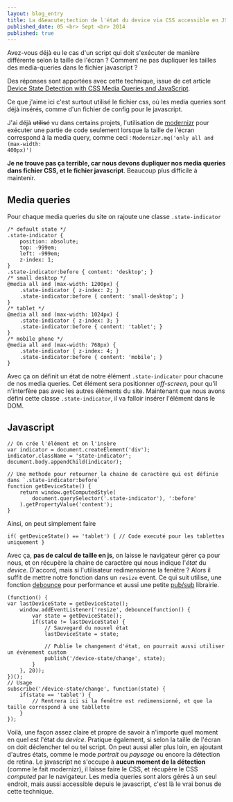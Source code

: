 ```yaml
---
layout: blog_entry
title: La d&eacute;tection de l'état du device via CSS accessible en JS
published_date: 05 <br> Sept <br> 2014
published: true
---
```


Avez-vous déjà eu le cas d'un script qui doit s'exécuter de manière différente selon la taille de l'écran ? Comment ne pas dupliquer les tailles des media-queries dans le fichier javascript ?

Des réponses sont apportées avec cette technique, issue de cet article [Device State Detection with CSS Media Queries and JavaScript](http://davidwalsh.name/device-state-detection-css-media-queries-javascript).

Ce que j'aime ici c'est surtout utilisé le fichier css, où les media queries sont déjà insérés, comme d'un fichier de config pour le javascript.

J'ai déjà <s>utilisé</s> vu dans certains projets, l'utilisation de [modernizr](http://modernizr.com/) pour exécuter une partie de code seulement lorsque la taille de l'écran correspond à la media query, comme ceci : <code>Modernizr.mq('only all and (max-width: 400px)')</code>

__Je ne trouve pas ça terrible, car nous devons dupliquer nos media queries dans fichier CSS, et le fichier javascript__. Beaucoup plus difficile à maintenir.

## Media queries
Pour chaque media queries du site on rajoute une classe `.state-indicator`
<pre><code>/* default state */
.state-indicator {
    position: absolute;
    top: -999em;
    left: -999em;
    z-index: 1;
}
.state-indicator:before { content: 'desktop'; }
/* small desktop */
@media all and (max-width: 1200px) {
    .state-indicator { z-index: 2; }
    .state-indicator:before { content: 'small-desktop'; }
}
/* tablet */
@media all and (max-width: 1024px) {
    .state-indicator { z-index: 3; }
    .state-indicator:before { content: 'tablet'; }
}
/* mobile phone */
@media all and (max-width: 768px) {
    .state-indicator { z-index: 4; }
    .state-indicator:before { content: 'mobile'; }
}
</code></pre>

Avec ça on définit un état de notre élément `.state-indicator` pour chacune de nos media queries. Cet élément sera positionner _off-screen_, pour qu'il n'interfère pas avec les autres éléments du site. Maintenant que nous avons défini cette classe `.state-indicator`, il va falloir insérer l'élément dans le DOM.

## Javascript
<pre><code classs="javascript">// On crée l'élément et on l'insère
var indicator = document.createElement('div');
indicator.className = 'state-indicator';
document.body.appendChild(indicator);

// Une methode pour retourner la chaine de caractère qui est définie dans `.state-indicator:before`
function getDeviceState() {
    return window.getComputedStyle( 
        document.querySelector('.state-indicator'), ':before'
    ).getPropertyValue('content');
}
</code></pre>

Ainsi, on peut simplement faire
<pre><code>if( getDeviceState() == 'tablet') { // Code executé pour les tablettes uniquement }
</code></pre>

Avec ça, __pas de calcul de taille en js__, on laisse le navigateur gérer ça pour nous, et on récupère la chaine de caractère qui nous indique l'_état_ du _device_. 
D'accord, mais si l'utilisateur redimensionne la fenêtre ? Alors il suffit de mettre notre fonction dans un `resize` event. Ce qui suit utilise, une fonction [debounce](http://davidwalsh.name/function-debounce) pour performance et aussi une petite [pub/sub](http://davidwalsh.name/pubsub-javascript) librairie.

<pre><code class="javascript">(function() {
var lastDeviceState = getDeviceState();
    window.addEventListener('resize', debounce(function() {
        var state = getDeviceState();
        if(state != lastDeviceState) {
            // Sauvegard du nouvel état
            lastDeviceState = state;

            // Publie le changement d'état, on pourrait aussi utiliser un évènement custom
            publish('/device-state/change', state);
        }
    }, 20));
})();
// Usage
subscribe('/device-state/change', function(state) {
    if(state == 'tablet') { 
        // Rentrera ici si la fenêtre est redimensionné, et que la taille correspond à une tabllette
    }
});
</code></pre>

Voilà, une façon assez claire et propre de savoir à n'importe quel moment en quel est l'état du _device_. Pratique également, si selon la taille de l'écran on doit déclencher tel ou tel script. On peut aussi aller plus loin, en ajoutant d'autres états, comme le mode _portrait_ ou _paysage_ ou encore la détection de retina. Le javascript ne s'occupe à __aucun moment de la détection__ (comme le fait modernizr), il laisse faire le CSS, et récupère le CSS _computed_ par le navigateur. Les media queries sont alors gérés à un seul endroit, mais aussi accessible depuis le javascript, c'est là le vrai bonus de cette technique.